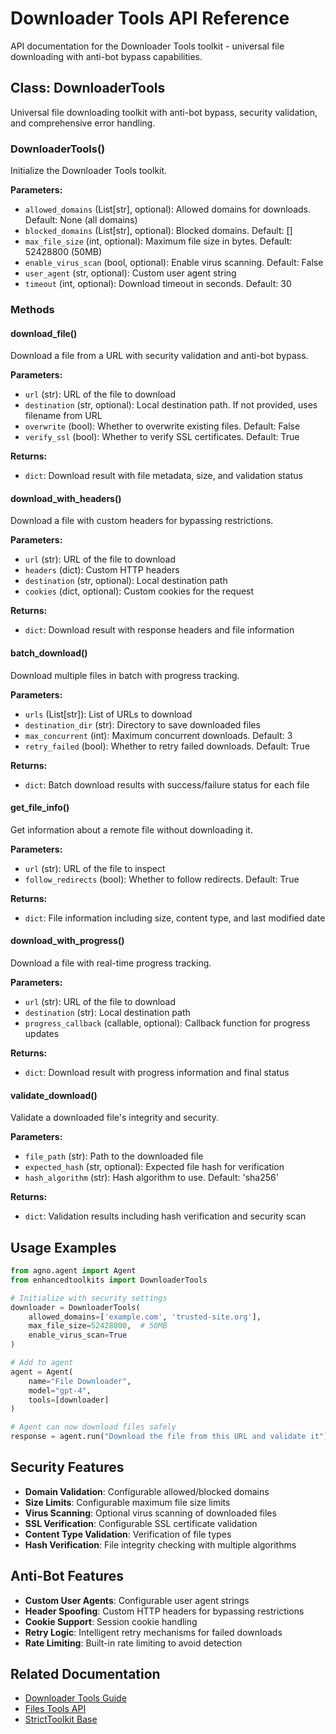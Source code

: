 # Downloader Tools API Reference

API documentation for the Downloader Tools toolkit - universal file downloading with anti-bot bypass capabilities.

## Class: DownloaderTools

Universal file downloading toolkit with anti-bot bypass, security validation, and comprehensive error handling.

### DownloaderTools()

Initialize the Downloader Tools toolkit.

**Parameters:**
- `allowed_domains` (List[str], optional): Allowed domains for downloads. Default: None (all domains)
- `blocked_domains` (List[str], optional): Blocked domains. Default: []
- `max_file_size` (int, optional): Maximum file size in bytes. Default: 52428800 (50MB)
- `enable_virus_scan` (bool, optional): Enable virus scanning. Default: False
- `user_agent` (str, optional): Custom user agent string
- `timeout` (int, optional): Download timeout in seconds. Default: 30

### Methods

#### download_file()

Download a file from a URL with security validation and anti-bot bypass.

**Parameters:**
- `url` (str): URL of the file to download
- `destination` (str, optional): Local destination path. If not provided, uses filename from URL
- `overwrite` (bool): Whether to overwrite existing files. Default: False
- `verify_ssl` (bool): Whether to verify SSL certificates. Default: True

**Returns:**
- `dict`: Download result with file metadata, size, and validation status

#### download_with_headers()

Download a file with custom headers for bypassing restrictions.

**Parameters:**
- `url` (str): URL of the file to download
- `headers` (dict): Custom HTTP headers
- `destination` (str, optional): Local destination path
- `cookies` (dict, optional): Custom cookies for the request

**Returns:**
- `dict`: Download result with response headers and file information

#### batch_download()

Download multiple files in batch with progress tracking.

**Parameters:**
- `urls` (List[str]): List of URLs to download
- `destination_dir` (str): Directory to save downloaded files
- `max_concurrent` (int): Maximum concurrent downloads. Default: 3
- `retry_failed` (bool): Whether to retry failed downloads. Default: True

**Returns:**
- `dict`: Batch download results with success/failure status for each file

#### get_file_info()

Get information about a remote file without downloading it.

**Parameters:**
- `url` (str): URL of the file to inspect
- `follow_redirects` (bool): Whether to follow redirects. Default: True

**Returns:**
- `dict`: File information including size, content type, and last modified date

#### download_with_progress()

Download a file with real-time progress tracking.

**Parameters:**
- `url` (str): URL of the file to download
- `destination` (str): Local destination path
- `progress_callback` (callable, optional): Callback function for progress updates

**Returns:**
- `dict`: Download result with progress information and final status

#### validate_download()

Validate a downloaded file's integrity and security.

**Parameters:**
- `file_path` (str): Path to the downloaded file
- `expected_hash` (str, optional): Expected file hash for verification
- `hash_algorithm` (str): Hash algorithm to use. Default: 'sha256'

**Returns:**
- `dict`: Validation results including hash verification and security scan

## Usage Examples

```python
from agno.agent import Agent
from enhancedtoolkits import DownloaderTools

# Initialize with security settings
downloader = DownloaderTools(
    allowed_domains=['example.com', 'trusted-site.org'],
    max_file_size=52428800,  # 50MB
    enable_virus_scan=True
)

# Add to agent
agent = Agent(
    name="File Downloader",
    model="gpt-4",
    tools=[downloader]
)

# Agent can now download files safely
response = agent.run("Download the file from this URL and validate it")
```

## Security Features

- **Domain Validation**: Configurable allowed/blocked domains
- **Size Limits**: Configurable maximum file size limits
- **Virus Scanning**: Optional virus scanning of downloaded files
- **SSL Verification**: Configurable SSL certificate validation
- **Content Type Validation**: Verification of file types
- **Hash Verification**: File integrity checking with multiple algorithms

## Anti-Bot Features

- **Custom User Agents**: Configurable user agent strings
- **Header Spoofing**: Custom HTTP headers for bypassing restrictions
- **Cookie Support**: Session cookie handling
- **Retry Logic**: Intelligent retry mechanisms for failed downloads
- **Rate Limiting**: Built-in rate limiting to avoid detection

## Related Documentation

- [Downloader Tools Guide](../toolkits/downloader.md)
- [Files Tools API](files.md)
- [StrictToolkit Base](base.md)